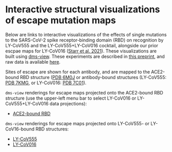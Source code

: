 # Interactive structural visualizations of escape mutation maps

Below are links to interactive visualizations of the effects of single mutations to the SARS-CoV-2 spike receptor-binding domain (RBD) on recognition by LY-CoV555 and the LY-CoV555+LY-CoV016 cocktail, alongside our prior escpae maps for LY-CoV016 ([Starr et al. 2021](https://science.sciencemag.org/content/early/2021/01/22/science.abf9302)). These visualizations are built using [dms-view](https://dms-view.github.io/docs/). These experiments are described in [this preprint](), and raw data is available [here](https://github.com/jbloomlab/SARS-CoV-2-RBD_MAP_LY-CoV555/blob/main/results/supp_data/LY_cocktail_raw_data.csv).

Sites of escape are shown for each antibody, and are mapped to the ACE2-bound RBD structure ([PDB 6M0J](https://www.rcsb.org/structure/6M0J) or antibody-bound structures (LY-CoV555: [PDB 7KMG](https://www.rcsb.org/structure/7KMG), or LY-CoV016: [PDB 7C01](https://www.rcsb.org/structure/7C01)).

`dms-view` renderings for escape maps projected onto the ACE2-bound RBD structure (use the upper-left menu bar to select LY-CoV016 or LY-CoV555+LY-CoV016 data projections):
 - <a href="https://dms-view.github.io/?markdown-url=https%3A%2F%2Fraw.githubusercontent.com%2Fjbloomlab%2FSARS-CoV-2-RBD_MAP_LY-CoV555%2Fmain%2Fdata%2Fdms-view_metadata.md&pdb-url=https%3A%2F%2Fraw.githubusercontent.com%2Fjbloomlab%2FSARS-CoV-2-RBD_MAP_LY-CoV555%2Fmain%2Fdata%2Fpdbs%2F6M0J.pdb&data-url=https%3A%2F%2Fraw.githubusercontent.com%2Fjbloomlab%2FSARS-CoV-2-RBD_MAP_LY-CoV555%2Fmain%2Fresults%2Fsupp_data%2FLY_cocktail_6m0j_dms-view_data.csv&condition=LY-CoV555&site_metric=site_total+escape&mutation_metric=mut_escape+color+ACE2+bind&selected_sites=405%2C406%2C417%2C420%2C421%2C452%2C455%2C456%2C460%2C472%2C473%2C475%2C476%2C483%2C484%2C485%2C486%2C487%2C489%2C490%2C493%2C494%2C504&protein-data-color=&protein-other-color=pink" target="_blank">ACE2-bound RBD</a> 

`dms-view` renderings for escape maps projected onto LY-CoV555- or LY-CoV16-bound RBD structures:
 - <a href="https://dms-view.github.io/?markdown-url=https%3A%2F%2Fraw.githubusercontent.com%2Fjbloomlab%2FSARS-CoV-2-RBD_MAP_LY-CoV555%2Fmain%2Fdata%2Fdms-view_metadata.md&pdb-url=https%3A%2F%2Fraw.githubusercontent.com%2Fjbloomlab%2FSARS-CoV-2-RBD_MAP_LY-CoV555%2Fmain%2Fdata%2Fpdbs%2F7kmg_single.pdb&data-url=https%3A%2F%2Fraw.githubusercontent.com%2Fjbloomlab%2FSARS-CoV-2-RBD_MAP_LY-CoV555%2Fmain%2Fresults%2Fsupp_data%2FLY_cocktail_7kmg_dms-view_data.csv&condition=LY-CoV555&site_metric=site_total+escape&mutation_metric=mut_escape+color+ACE2+bind&selected_sites=452%2C472%2C483%2C484%2C485%2C486%2C490%2C493%2C494&protein-data-color=&protein-other-color=indigo" target="_blank">LY-CoV555</a> 
 - <a href="https://dms-view.github.io/?markdown-url=https%3A%2F%2Fraw.githubusercontent.com%2Fjbloomlab%2FSARS-CoV-2-RBD_MAP_LY-CoV555%2Fmain%2Fdata%2Fdms-view_metadata.md&pdb-url=https%3A%2F%2Fraw.githubusercontent.com%2Fjbloomlab%2FSARS-CoV-2-RBD_MAP_LY-CoV555%2Fmain%2Fdata%2Fpdbs%2F7c01_single.pdb&data-url=https%3A%2F%2Fraw.githubusercontent.com%2Fjbloomlab%2FSARS-CoV-2-RBD_MAP_LY-CoV555%2Fmain%2Fresults%2Fsupp_data%2FLY_cocktail_7c01_dms-view_data.csv&condition=LY-CoV016&site_metric=site_total+escape&mutation_metric=mut_escape+color+ACE2+bind&selected_sites=405%2C417%2C420%2C421%2C455%2C456%2C460%2C472%2C473%2C475%2C476%2C486%2C487%2C489%2C504&protein-data-color=&protein-other-color=indigo" target="_blank">LY-CoV016</a> 
 
